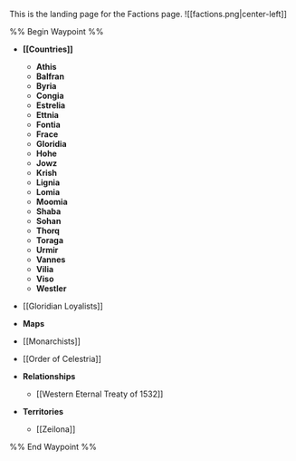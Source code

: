 This is the landing page for the Factions page.
![[factions.png|center-left]]

%% Begin Waypoint %%
- **[[Countries]]**
	- **Athis**
	- **Balfran**
	- **Byria**
	- **Congia**
	- **Estrelia**
	- **Ettnia**
	- **Fontia**
	- **Frace**
	- **Gloridia**
	- **Hohe**
	- **Jowz**
	- **Krish**
	- **Lignia**
	- **Lomia**
	- **Moomia**
	- **Shaba**
	- **Sohan**
	- **Thorq**
	- **Toraga**
	- **Urmir**
	- **Vannes**
	- **Vilia**
	- **Viso**
	- **Westler**
- [[Gloridian Loyalists]]
- **Maps**

- [[Monarchists]]
- [[Order of Celestria]]
- **Relationships**
	- [[Western Eternal Treaty of 1532]]
- **Territories**
	- [[Zeilona]]

%% End Waypoint %%